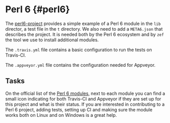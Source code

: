 # Perl 6 {#perl6}

The [perl6-project](https://github.com/collab-dev/perl6-project) provides a simple example of a Perl 6 module in the `lib` director, a test file in the `t` directory. We also need to add a `META6.json` that describes the project. It is needed both by the Perl 6 ecosystem and by `zef` the tool we use to install additional modules.

The `.travis.yml` file contains a basic configuration to run the tests on Travis-CI.

The `.appveyor.yml` file contains the configuration needed for Appveyor.


## Tasks

On the official list of the [Perl 6 modules](http://modules.perl6.org/), next to each module you can find a small icon indicating for both Travis-CI and Appveyor if they are set up for this project and what is their status. If you are interested in contributing to a Perl 6 project, adding tests, setting up CI and making sure the module works both on Linux and on Windows is a great help.

